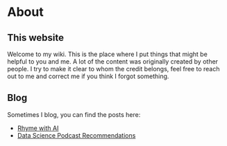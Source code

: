 # About

## This website

Welcome to my wiki. This is the place where I put things that might be helpful to you and me. 
A lot of the content was originally created by other people. I try to make it clear to whom the credit belongs, feel free to reach out to me and correct me if you think I forgot something.

## Blog
Sometimes I blog, you can find the posts here:

* [Rhyme with AI](https://blog.godatadriven.com/rhyme-with-ai)
* [Data Science Podcast Recommendations](https://blog.godatadriven.com/data-science-podcast-recommendations)
